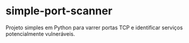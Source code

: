 # simple-port-scanner
Projeto simples em Python para varrer portas TCP e identificar serviços potencialmente vulneráveis.
